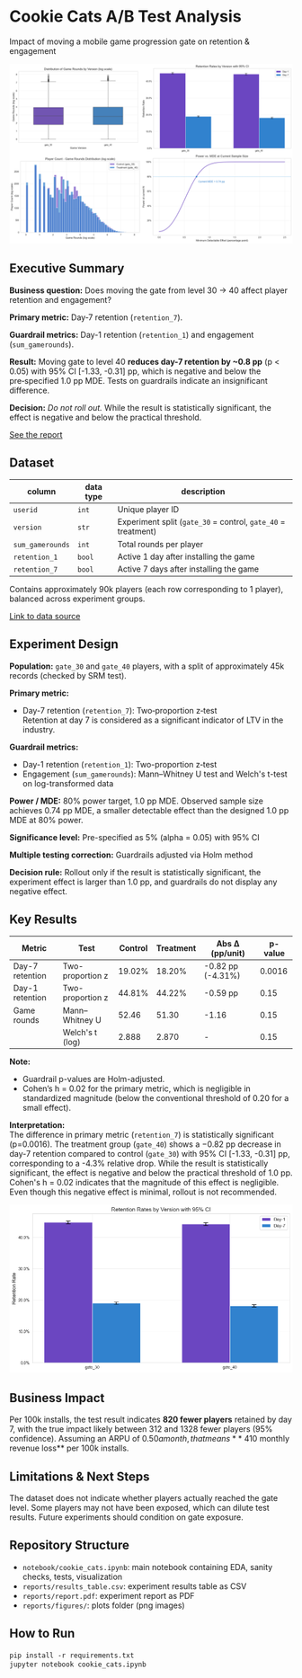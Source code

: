 # Cookie Cats A/B Test Analysis

Impact of moving a mobile game progression gate on retention & engagement

![Project thumbnail](reports/figures/plots_grid.png)

## Executive Summary

**Business question:** Does moving the gate from level 30 → 40 affect player retention and engagement?

**Primary metric:** Day‑7 retention (``retention_7``).

**Guardrail metrics:** Day-1 retention (``retention_1``) and engagement (``sum_gamerounds``).

**Result:** Moving gate to level 40 **reduces day-7 retention by ~0.8 pp** (p < 0.05) with 95% CI [-1.33, -0.31] pp, which is negative and below the pre‑specified 1.0 pp MDE. Tests on guardrails indicate an insignificant difference.

**Decision:** _Do not roll out._ While the result is statistically significant, the effect is negative and below the practical threshold.

[See the report](reports/report.pdf)

## Dataset

| column | data type | description | 
|--------|-----------|-------------|
| `userid` | `int` | Unique player ID |
| `version` | `str` | Experiment split (``gate_30`` = control, ``gate_40`` = treatment) |
| `sum_gamerounds` | `int` | Total rounds per player |
| `retention_1` | `bool` | Active 1 day after installing the game |
| `retention_7` | `bool` | Active 7 days after installing the game |

Contains approximately 90k players (each row corresponding to 1 player), balanced across experiment groups.

[Link to data source](https://www.kaggle.com/datasets/mursideyarkin/mobile-games-ab-testing-cookie-cats)

## Experiment Design

**Population:** ``gate_30`` and ``gate_40`` players, with a split of approximately 45k records (checked by SRM test).

**Primary metric:**
- Day-7 retention (``retention_7``): Two‑proportion z‑test  
Retention at day 7 is considered as a significant indicator of LTV in the industry.

**Guardrail metrics:**
- Day-1 retention (``retention_1``): Two-proportion z‑test
- Engagement (``sum_gamerounds``): Mann–Whitney U test and Welch's t-test on log-transformed data

**Power / MDE:** 80% power target, 1.0 pp MDE. Observed sample size achieves 0.74 pp MDE, a smaller detectable effect than the designed 1.0 pp MDE at 80% power.

**Significance level:** Pre-specified as 5% (alpha = 0.05) with 95% CI

**Multiple testing correction:** Guardrails adjusted via Holm method

**Decision rule:** Rollout only if the result is statistically significant, the experiment effect is larger than 1.0 pp, and guardrails do not display any negative effect.

## Key Results

| Metric          | Test             | Control | Treatment | Abs Δ (pp/unit)   | p-value |
| --------------- | ---------------- | ------- | --------- | ----------------- | ------- |
| Day-7 retention | Two-proportion z | 19.02%  | 18.20%    | -0.82 pp (-4.31%) | 0.0016  |
| Day-1 retention | Two-proportion z | 44.81%  | 44.22%    | -0.59 pp          | 0.15    |
| Game rounds     | Mann–Whitney U   | 52.46   | 51.30     | -1.16             | 0.15    |
|                 | Welch's t (log)  | 2.888   | 2.870     | -                 | 0.15    |

**Note:** 
- Guardrail p-values are Holm-adjusted.
- Cohen’s h = 0.02 for the primary metric, which is negligible in standardized magnitude (below the conventional threshold of 0.20 for a small effect).

**Interpretation:**  
The difference in primary metric (``retention_7``) is statistically significant (p=0.0016). The treatment group (``gate_40``) shows a −0.82 pp decrease in day-7 retention compared to control (``gate_30``) with 95% CI [-1.33, -0.31] pp, corresponding to a -4.3% relative drop.
While the result is statistically significant, the effect is negative and below the practical threshold of 1.0 pp. Cohen's h = 0.02 indicates that the magnitude of this effect is negligible. Even though this negative effect is minimal, rollout is not recommended.

![Retention bar chart](reports/figures/4.3_retention_rates_by_version_95_ci.png)

## Business Impact

Per 100k installs, the test result indicates **820 fewer players** retained by day 7, with the true impact likely between 312 and 1328 fewer players (95% confidence). Assuming an ARPU of $0.50 a month, that means **~$410  monthly revenue loss** per 100k installs.

## Limitations & Next Steps

The dataset does not indicate whether players actually reached the gate level. Some players may not have been exposed, which can dilute test results. Future experiments should condition on gate exposure.

## Repository Structure

- ``notebook/cookie_cats.ipynb``: main notebook containing EDA, sanity checks, tests, visualization
- ``reports/results_table.csv``: experiment results table as CSV
- ``reports/report.pdf``: experiment report as PDF
- ``reports/figures/``: plots folder (png images)

## How to Run

````
pip install -r requirements.txt
jupyter notebook cookie_cats.ipynb
````
